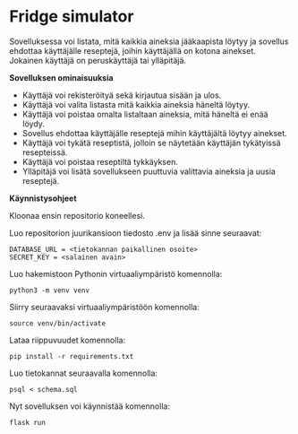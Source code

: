 # Fridge simulator
Sovelluksessa voi listata, mitä kaikkia aineksia jääkaapista löytyy ja sovellus ehdottaa käyttäjälle reseptejä, joihin käyttäjällä on kotona ainekset. Jokainen käyttäjä on peruskäyttäjä tai ylläpitäjä.

**Sovelluksen ominaisuuksia**
* Käyttäjä voi rekisteröityä sekä kirjautua sisään ja ulos.
* Käyttäjä voi valita listasta mitä kaikkia aineksia häneltä löytyy.
* Käyttäjä voi poistaa omalta listaltaan aineksia, mitä häneltä ei enää löydy.
* Sovellus ehdottaa käyttäjälle reseptejä mihin käyttäjältä löytyy ainekset.
* Käyttäjä voi tykätä reseptistä, jolloin se näytetään käyttäjän tykätyissä resepteissä.
* Käyttäjä voi poistaa reseptiltä tykkäyksen.
* Ylläpitäjä voi lisätä sovellukseen puuttuvia valittavia aineksia ja uusia reseptejä.
  

**Käynnistysohjeet**

Kloonaa ensin repositorio koneellesi.

Luo repositorion juurikansioon tiedosto .env ja lisää sinne seuraavat:

```
DATABASE_URL = <tietokannan paikallinen osoite>
SECRET_KEY = <salainen avain>
```

Luo hakemistoon Pythonin virtuaaliympäristö komennolla:
```
python3 -m venv venv

```

Siirry seuraavaksi virtuaaliympäristöön komennolla:
```
source venv/bin/activate

```

Lataa riippuvuudet komennolla:
```
pip install -r requirements.txt
```
Luo tietokannat seuraavalla komennolla:
```
psql < schema.sql
```
Nyt sovelluksen voi käynnistää komennolla:
```
flask run
```
